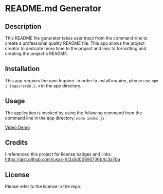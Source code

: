 # README.md Generator

## Description

This README file generator takes user input from the command-line to create a professional quality README file.
This app allows the project creator to dedicate more time to the project and less to formatting and creating the project's README.


## Installation

This app requires the npm Inquirer.
In order to install inquirer, please use `npm i inquirer@8.2.4` in the app directory.


## Usage

The application is invoked by using the following command from the command line in the app directory: 
    `node index.js`

[Video Demo](https://drive.google.com/file/d/14tWXgDv8z7I2VMiVJJf3rxofATuIhCoP/view)

## Credits

I referenced this project for license badges and links:
https://gist.github.com/lukas-h/2a5d00690736b4c3a7ba


## License
Please refer to the license in the repo.
